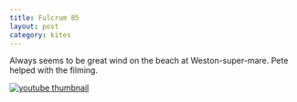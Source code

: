 ```yaml
---
title: Fulcrum 85
layout: post
category: kites
---
```


Always seems to be great wind on the beach at Weston-super-mare. Pete helped with the filming.

<a href="https://youtu.be/izt_6rVbLqQ">
    <img src="https://img.youtube.com/vi/izt_6rVbLqQ/0.jpg" alt="youtube thumbnail" />
</a>


